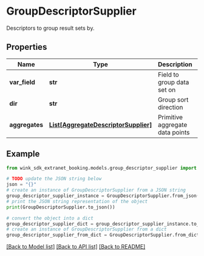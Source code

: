 # GroupDescriptorSupplier

Descriptors to group result sets by.

## Properties

Name | Type | Description | Notes
------------ | ------------- | ------------- | -------------
**var_field** | **str** | Field to group data set on | [optional] 
**dir** | **str** | Group sort direction | [optional] 
**aggregates** | [**List[AggregateDescriptorSupplier]**](AggregateDescriptorSupplier.md) | Primitive aggregate data points | [optional] 

## Example

```python
from wink_sdk_extranet_booking.models.group_descriptor_supplier import GroupDescriptorSupplier

# TODO update the JSON string below
json = "{}"
# create an instance of GroupDescriptorSupplier from a JSON string
group_descriptor_supplier_instance = GroupDescriptorSupplier.from_json(json)
# print the JSON string representation of the object
print(GroupDescriptorSupplier.to_json())

# convert the object into a dict
group_descriptor_supplier_dict = group_descriptor_supplier_instance.to_dict()
# create an instance of GroupDescriptorSupplier from a dict
group_descriptor_supplier_from_dict = GroupDescriptorSupplier.from_dict(group_descriptor_supplier_dict)
```
[[Back to Model list]](../README.md#documentation-for-models) [[Back to API list]](../README.md#documentation-for-api-endpoints) [[Back to README]](../README.md)


